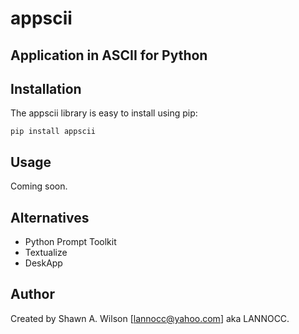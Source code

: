 # appscii

## Application in ASCII for Python

## Installation

The appscii library is easy to install using pip:
```
pip install appscii
```

## Usage

Coming soon.

## Alternatives

- Python Prompt Toolkit
- Textualize
- DeskApp

## Author

Created by Shawn A. Wilson [lannocc@yahoo.com] aka LANNOCC.

